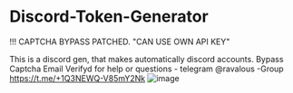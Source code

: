 # Discord-Token-Generator
!!! CAPTCHA BYPASS PATCHED. "CAN USE OWN API KEY" 


This is a discord gen, that makes automatically discord accounts. Bypass Captcha Email Verifyd
for help or questions - telegram @ravalous  -Group https://t.me/+1Q3NEWQ-V85mY2Nk
![image](https://user-images.githubusercontent.com/38435107/151044187-c79e5808-b0c8-42ba-b552-f33a67a6f926.png)
